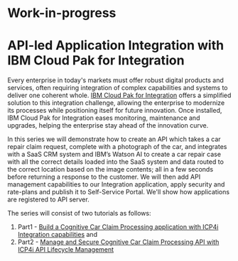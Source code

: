 # Work-in-progress

# API-led Application Integration with IBM Cloud Pak for Integration

Every enterprise in today's markets must offer robust digital products and services, often requiring integration of complex capabilities and systems to deliver one coherent whole. [IBM Cloud Pak for Integration](https://cloud.ibm.com/docs/cloud-pak-integration?topic=cloud-pak-integration-getting-started) offers a simplified solution to this integration challenge, allowing the enterprise to modernize its processes while positioning itself for future innovation. Once installed, IBM Cloud Pak for Integration eases monitoring, maintenance and upgrades, helping the enterprise stay ahead of the innovation curve.

In this series we will demonstrate how to create an API which takes a car repair claim request, complete with a photograph of the car, and integrates with a SaaS CRM system and IBM’s Watson AI to create a car repair case with all the correct details loaded into the SaaS system and data routed to the correct location based on the image contents; all in a few seconds before returning a response to the customer. We will then add API management capabilities to our Integration application, apply security and rate-plans and publish it to Self-Service Portal. We'll show how applications are registered to API server.

The series will consist of two tutorials as follows:

1. Part1 - [Build a Cognitive Car Claim Processing application with ICP4i Integration capabilities](https://github.ibm.com/muralidhar-chavan/api-led-integration/tree/master/Application-Integration) and
2. Part2 - [Manage and Secure Cognitive Car Claim Processing API with ICP4i API Lifecycle Management](https://github.ibm.com/muralidhar-chavan/api-led-integration/tree/master/API-Management)

